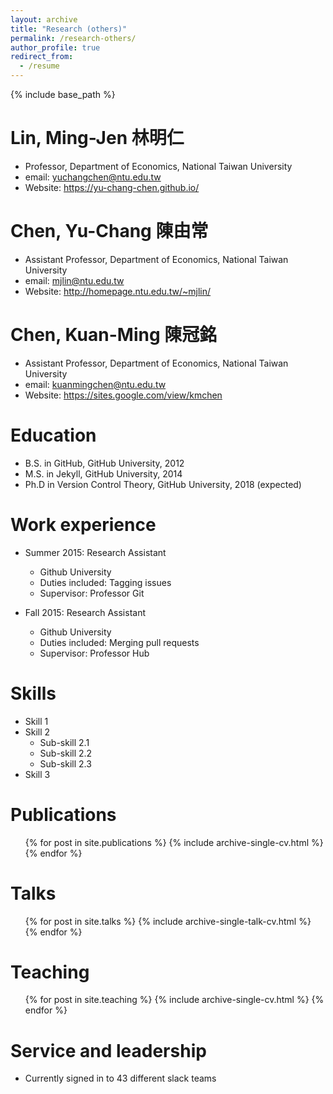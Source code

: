 ```yaml
---
layout: archive
title: "Research (others)"
permalink: /research-others/
author_profile: true
redirect_from:
  - /resume
---
```


{% include base_path %}

Lin, Ming-Jen 林明仁
=====
* Professor, Department of Economics, National Taiwan University
* email: 	yuchangchen@ntu.edu.tw
* Website: https://yu-chang-chen.github.io/

Chen, Yu-Chang 陳由常
=====
* Assistant Professor, Department of Economics, National Taiwan University
* email: mjlin@ntu.edu.tw
* Website: http://homepage.ntu.edu.tw/~mjlin/

Chen, Kuan-Ming 陳冠銘
=====
* Assistant Professor, Department of Economics, National Taiwan University
* email: kuanmingchen@ntu.edu.tw
* Website: https://sites.google.com/view/kmchen


Education
======
* B.S. in GitHub, GitHub University, 2012
* M.S. in Jekyll, GitHub University, 2014
* Ph.D in Version Control Theory, GitHub University, 2018 (expected)

Work experience
======
* Summer 2015: Research Assistant
  * Github University
  * Duties included: Tagging issues
  * Supervisor: Professor Git

* Fall 2015: Research Assistant
  * Github University
  * Duties included: Merging pull requests
  * Supervisor: Professor Hub
  
Skills
======
* Skill 1
* Skill 2
  * Sub-skill 2.1
  * Sub-skill 2.2
  * Sub-skill 2.3
* Skill 3

Publications
======
  <ul>{% for post in site.publications %}
    {% include archive-single-cv.html %}
  {% endfor %}</ul>
  
Talks
======
  <ul>{% for post in site.talks %}
    {% include archive-single-talk-cv.html %}
  {% endfor %}</ul>
  
Teaching
======
  <ul>{% for post in site.teaching %}
    {% include archive-single-cv.html %}
  {% endfor %}</ul>
  
Service and leadership
======
* Currently signed in to 43 different slack teams
